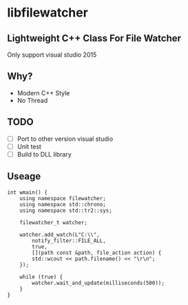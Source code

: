# libfilewatcher

## Lightweight C++ Class For File Watcher

Only support visual studio 2015

## Why?
- Modern C++ Style
- No Thread

## TODO
- [ ] Port to other version visual studio
- [ ] Unit test
- [ ] Build to DLL library

## Useage
```
int wmain() {
	using namespace filewatcher;
	using namespace std::chrono;
	using namespace std::tr2::sys;

	filewatcher_t watcher;

	watcher.add_watch(L"C:\\",
		notify_filter::FILE_ALL,
		true,
		[](path const &path, file_action action) {
		std::wcout << path.filename() << "\r\n";
	});

	while (true) {
		watcher.wait_and_update(milliseconds(500));
	}
}
```

